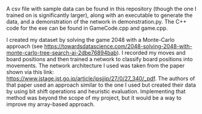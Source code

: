 A csv file with sample data can be found in this repository (though the one I trained on is significantly larger), 
along with an executable to generate the data, and a demonstration of the network in demonstration.py. The C++ code for the exe can be found in GameCode.cpp and game.cpp.

I created my dataset by solving the game 2048 with a Monte-Carlo approach (see https://towardsdatascience.com/2048-solving-2048-with-monte-carlo-tree-search-ai-2dbe76894bab). 
I recorded my moves and board positions and then trained a network to classify board positions into movements. 
The network architecture I used was taken from the paper shown via this link: https://www.jstage.jst.go.jp/article/ipsjjip/27/0/27_340/_pdf. 
The authors of that paper used an approach  similar to the one I used but created their data by using bit shift operations and heuristic evaluation. 
Implementing that method was beyond the scope of my project, but it would be a way to improve my array-based approach.
